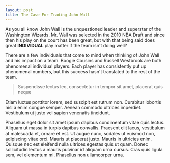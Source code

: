```yaml
---
layout: post
title: The Case For Trading John Wall
---
```

As you all know John Wall is the unquestioned leader and superstar of the Washington Wizards.  Mr. Wall was selected in the 2010 NBA Draft and since then his play on the court has been great, but with that being said does great **INDIVIDUAL** play matter if the team isn't doing well?

There are a few individuals that come to mind when thinking of John Wall and his impact on a team.  Boogie Cousins and Russell Westbrook are both phenomenal individual players.  Each player has consistently put up phenomenal numbers, but this success hasn't translated to the rest of the team.

> Suspendisse lectus leo, consectetur in tempor sit amet, placerat quis neque

Etiam luctus porttitor lorem, sed suscipit est rutrum non. Curabitur lobortis nisl a enim congue semper. Aenean commodo ultrices imperdiet. Vestibulum ut justo vel sapien venenatis tincidunt.

Phasellus eget dolor sit amet ipsum dapibus condimentum vitae quis lectus. Aliquam ut massa in turpis dapibus convallis. Praesent elit lacus, vestibulum at malesuada et, ornare et est. Ut augue nunc, sodales ut euismod non, adipiscing vitae orci. Mauris ut placerat justo. Mauris in ultricies enim. Quisque nec est eleifend nulla ultrices egestas quis ut quam. Donec sollicitudin lectus a mauris pulvinar id aliquam urna cursus. Cras quis ligula sem, vel elementum mi. Phasellus non ullamcorper urna.
